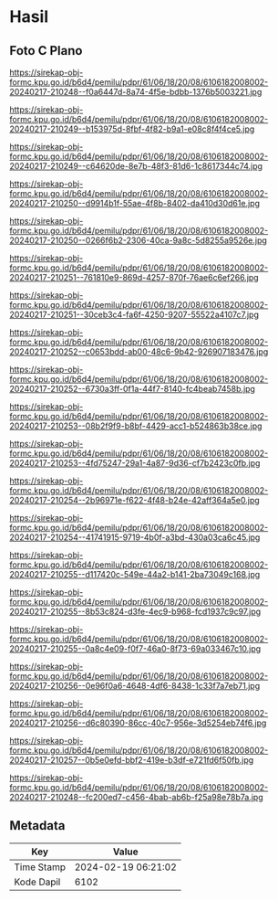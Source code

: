 # Hasil

## Foto C Plano

https://sirekap-obj-formc.kpu.go.id/b6d4/pemilu/pdpr/61/06/18/20/08/6106182008002-20240217-210248--f0a6447d-8a74-4f5e-bdbb-1376b5003221.jpg

https://sirekap-obj-formc.kpu.go.id/b6d4/pemilu/pdpr/61/06/18/20/08/6106182008002-20240217-210249--b153975d-8fbf-4f82-b9a1-e08c8f4f4ce5.jpg

https://sirekap-obj-formc.kpu.go.id/b6d4/pemilu/pdpr/61/06/18/20/08/6106182008002-20240217-210249--c64620de-8e7b-48f3-81d6-1c8617344c74.jpg

https://sirekap-obj-formc.kpu.go.id/b6d4/pemilu/pdpr/61/06/18/20/08/6106182008002-20240217-210250--d9914b1f-55ae-4f8b-8402-da410d30d61e.jpg

https://sirekap-obj-formc.kpu.go.id/b6d4/pemilu/pdpr/61/06/18/20/08/6106182008002-20240217-210250--0266f6b2-2306-40ca-9a8c-5d8255a9526e.jpg

https://sirekap-obj-formc.kpu.go.id/b6d4/pemilu/pdpr/61/06/18/20/08/6106182008002-20240217-210251--761810e9-869d-4257-870f-76ae6c6ef266.jpg

https://sirekap-obj-formc.kpu.go.id/b6d4/pemilu/pdpr/61/06/18/20/08/6106182008002-20240217-210251--30ceb3c4-fa6f-4250-9207-55522a4107c7.jpg

https://sirekap-obj-formc.kpu.go.id/b6d4/pemilu/pdpr/61/06/18/20/08/6106182008002-20240217-210252--c0653bdd-ab00-48c6-9b42-926907183476.jpg

https://sirekap-obj-formc.kpu.go.id/b6d4/pemilu/pdpr/61/06/18/20/08/6106182008002-20240217-210252--6730a3ff-0f1a-44f7-8140-fc4beab7458b.jpg

https://sirekap-obj-formc.kpu.go.id/b6d4/pemilu/pdpr/61/06/18/20/08/6106182008002-20240217-210253--08b2f9f9-b8bf-4429-acc1-b524863b38ce.jpg

https://sirekap-obj-formc.kpu.go.id/b6d4/pemilu/pdpr/61/06/18/20/08/6106182008002-20240217-210253--4fd75247-29a1-4a87-9d36-cf7b2423c0fb.jpg

https://sirekap-obj-formc.kpu.go.id/b6d4/pemilu/pdpr/61/06/18/20/08/6106182008002-20240217-210254--2b96971e-f622-4f48-b24e-42aff364a5e0.jpg

https://sirekap-obj-formc.kpu.go.id/b6d4/pemilu/pdpr/61/06/18/20/08/6106182008002-20240217-210254--41741915-9719-4b0f-a3bd-430a03ca6c45.jpg

https://sirekap-obj-formc.kpu.go.id/b6d4/pemilu/pdpr/61/06/18/20/08/6106182008002-20240217-210255--d117420c-549e-44a2-b141-2ba73049c168.jpg

https://sirekap-obj-formc.kpu.go.id/b6d4/pemilu/pdpr/61/06/18/20/08/6106182008002-20240217-210255--8b53c824-d3fe-4ec9-b968-fcd1937c9c97.jpg

https://sirekap-obj-formc.kpu.go.id/b6d4/pemilu/pdpr/61/06/18/20/08/6106182008002-20240217-210255--0a8c4e09-f0f7-46a0-8f73-69a033467c10.jpg

https://sirekap-obj-formc.kpu.go.id/b6d4/pemilu/pdpr/61/06/18/20/08/6106182008002-20240217-210256--0e96f0a6-4648-4df6-8438-1c33f7a7eb71.jpg

https://sirekap-obj-formc.kpu.go.id/b6d4/pemilu/pdpr/61/06/18/20/08/6106182008002-20240217-210256--d6c80390-86cc-40c7-956e-3d5254eb74f6.jpg

https://sirekap-obj-formc.kpu.go.id/b6d4/pemilu/pdpr/61/06/18/20/08/6106182008002-20240217-210257--0b5e0efd-bbf2-419e-b3df-e721fd6f50fb.jpg

https://sirekap-obj-formc.kpu.go.id/b6d4/pemilu/pdpr/61/06/18/20/08/6106182008002-20240217-210248--fc200ed7-c456-4bab-ab6b-f25a98e78b7a.jpg


## Metadata

| Key        | Value               |
| ---------- | ------------------- |
| Time Stamp | 2024-02-19 06:21:02 |
| Kode Dapil | 6102                |



